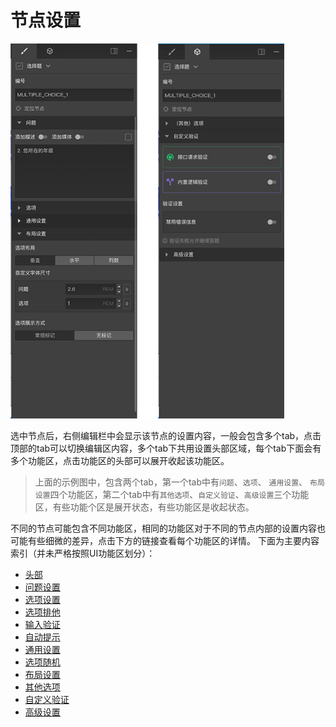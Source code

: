 # 节点设置
<img src='./images/concept.png' height='600'>

选中节点后，右侧编辑栏中会显示该节点的设置内容，一般会包含多个tab，点击顶部的tab可以切换编辑区内容，多个tab下共用设置头部区域，每个tab下面会有多个功能区，点击功能区的头部可以展开收起该功能区。

> 上面的示例图中，包含两个tab，第一个tab中有`问题`、`选项`、 `通用设置`、 `布局设置`四个功能区，第二个tab中有`其他选项`、`自定义验证`、`高级设置`三个功能区，有些功能个区是展开状态，有些功能区是收起状态。

不同的节点可能包含不同功能区，相同的功能区对于不同的节点内部的设置内容也可能有些细微的差异，点击下方的链接查看每个功能区的详情。
下面为主要内容索引（并未严格按照UI功能区划分）：

+ [头部](./header.md)
+ [问题设置](./question.md)
+ [选项设置](./option.md)
+ [选项排他](./option-exclude.md)
+ [输入验证](./input-validation.md)
+ [自动提示](./auto-complete.md)
+ [通用设置](./common.md)
+ [选项随机](./option-random.md)
+ [布局设置](./layout.md)
+ [其他选项](./other-option.md)
+ [自定义验证](./custom-validation.md)
+ [高级设置](./advanced.md)